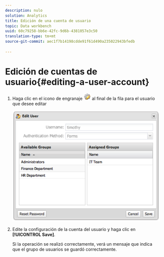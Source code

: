 ```yaml
---
description: nulo
solution: Analytics
title: Edición de una cuenta de usuario
topic: Data workbench
uuid: 60c79258-bb6e-42fc-9d6b-4381057e3c50
translation-type: tm+mt
source-git-commit: aec1f7b14198cdde91f61d490a235022943bfedb

---
```



# Edición de cuentas de usuario{#editing-a-user-account}

1. Haga clic en el icono de engranaje ![](assets/edit_icon.png) al final de la fila para el usuario que desee editar

   ![](assets/edit_user_account.png)

1. Edite la configuración de la cuenta del usuario y haga clic en **[!UICONTROL Save]**.

   Si la operación se realizó correctamente, verá un mensaje que indica que el grupo de usuarios se guardó correctamente.